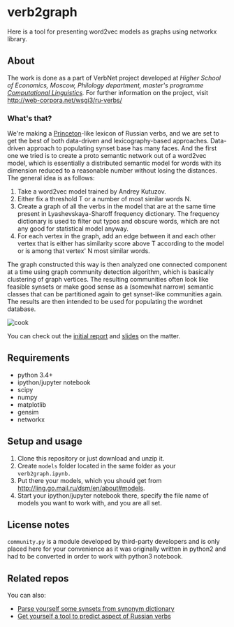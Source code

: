 # verb2graph
Here is a tool for presenting word2vec models as graphs using networkx library.

## About
The work is done as a part of VerbNet project developed at *Higher School of Economics, Moscow, Philology department, master's programme [Computational Linguistics](https://www.hse.ru/en/ma/ling/).* For further information on the project, visit http://web-corpora.net/wsgi3/ru-verbs/

### What's that?
We're making a [Princeton](https://wordnet.princeton.edu/)-like lexicon of Russian verbs, and we are set to get the best of both data-driven and lexicography-based approaches. Data-driven approach to populating synset base has many faces. And the first one we tried is to create a proto semantic network out of a word2vec model, which is essentially a distributed semantic model for words with its dimension reduced to a reasonable number without losing the distances. The general idea is as follows:

1. Take a word2vec model trained by Andrey Kutuzov.
2. Either fix a threshold T or a number of most similar words N.
3. Create a graph of all the verbs in the model that are at the same time present in Lyashevskaya-Sharoff frequency dictionary. The frequency dictionary is used to filter out typos and obscure words, which are not any good for statistical model anyway.
4. For each vertex in the graph, add an edge between it and each other vertex that is either has similarity score above T according to the model or is among that vertex' N most similar words.

The graph constructed this way is then analyzed one connected component at a time using graph community detection algorithm, which is basically clustering of graph vertices. The resulting communities often look like feasible synsets or make good sense as a (somewhat narrow) semantic classes that can be partitioned again to get synset-like communities again. The results are then intended to be used for populating the wordnet database.

![cook](http://web-corpora.net/wsgi3/ru-verbs/static/pictures/comm3.png)

You can check out the [initial report](http://web-corpora.net/wsgi3/ru-verbs/static/papers/verb2graph-report.pdf) and [slides](http://web-corpora.net/wsgi3/ru-verbs/static/papers/verb2graph-slides.pdf) on the matter.

## Requirements
* python 3.4+
* ipython/jupyter notebook
* scipy
* numpy
* matplotlib
* gensim
* networkx

## Setup and usage
1. Clone this repository or just download and unzip it.
2. Create `models` folder located in the same folder as your `verb2graph.ipynb.`
3. Put there your models, which you should get from http://ling.go.mail.ru/dsm/en/about#models.
4. Start your ipython/jupyter notebook there, specify the file name of models you want to work with, and you are all set.

## License notes
`community.py` is a module developed by third-party developers and is only placed here for your convenience
as it was originally written in python2 and had to be converted in order to work with python3 notebook.

## Related repos
You can also:
* [Parse yourself some synsets from synonym dictionary](https://github.com/tiefling-cat/bparser)
* [Get yourself a tool to predict aspect of Russian verbs](https://github.com/tiefling-cat/guessing-aspect)
